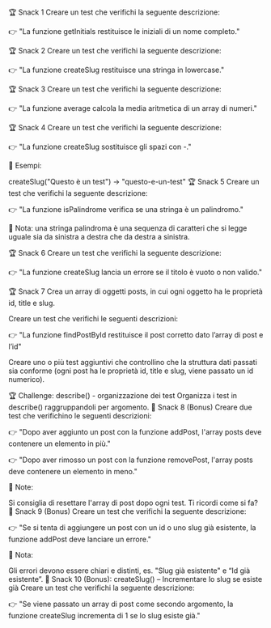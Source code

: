 🏆 Snack 1
Creare un test che verifichi la seguente descrizione:

👉 "La funzione getInitials restituisce le iniziali di un nome completo."

🏆 Snack 2
Creare un test che verifichi la seguente descrizione:

👉 "La funzione createSlug restituisce una stringa in lowercase."

🏆 Snack 3
Creare un test che verifichi la seguente descrizione:

👉 "La funzione average calcola la media aritmetica di un array di numeri."

🏆 Snack 4
Creare un test che verifichi la seguente descrizione:

👉 "La funzione createSlug sostituisce gli spazi con -."


📌 Esempi:

createSlug("Questo è un test") → "questo-e-un-test"
🏆 Snack 5
Creare un test che verifichi la seguente descrizione:

👉 "La funzione isPalindrome verifica se una stringa è un palindromo."



📌 Nota: una stringa palindroma è una sequenza di caratteri che si legge uguale sia da sinistra a destra che da destra a sinistra.



🏆 Snack 6
Creare un test che verifichi la seguente descrizione:

👉 "La funzione createSlug lancia un errore se il titolo è vuoto o non valido."

🏆 Snack 7
Crea un array di oggetti posts, in cui ogni oggetto ha le proprietà id, title e slug.

Creare un test che verifichi le seguenti descrizioni:

👉 "La funzione findPostById restituisce il post corretto dato l’array di post e l’id"


Creare uno o più test aggiuntivi che controllino che la struttura dati passati sia conforme (ogni post ha le proprietà id, title e slug, viene passato un id numerico).


🏆 Challenge: describe() - organizzazione dei test
Organizza i test in describe() raggruppandoli per argomento.
🎯 Snack 8 (Bonus)
Creare due test che verifichino le seguenti descrizioni:

👉 "Dopo aver aggiunto un post con la funzione addPost, l'array posts deve contenere un elemento in più."

👉 "Dopo aver rimosso un post con la funzione removePost, l'array posts deve contenere un elemento in meno."

📌 Note:

Si consiglia di resettare l'array di post dopo ogni test. Ti ricordi come si fa?
🎯 Snack 9 (Bonus)
Creare un test che verifichi la seguente descrizione:

👉 "Se si tenta di aggiungere un post con un id o uno slug già esistente, la funzione addPost deve lanciare un errore."

📌 Nota:

Gli errori devono essere chiari e distinti, es. "Slug già esistente" e “Id già esistente”.
🎯 Snack 10 (Bonus): createSlug() – Incrementare lo slug se esiste già
Creare un test che verifichi la seguente descrizione:

👉 "Se viene passato un array di post come secondo argomento, la funzione createSlug incrementa di 1 se lo slug esiste già."